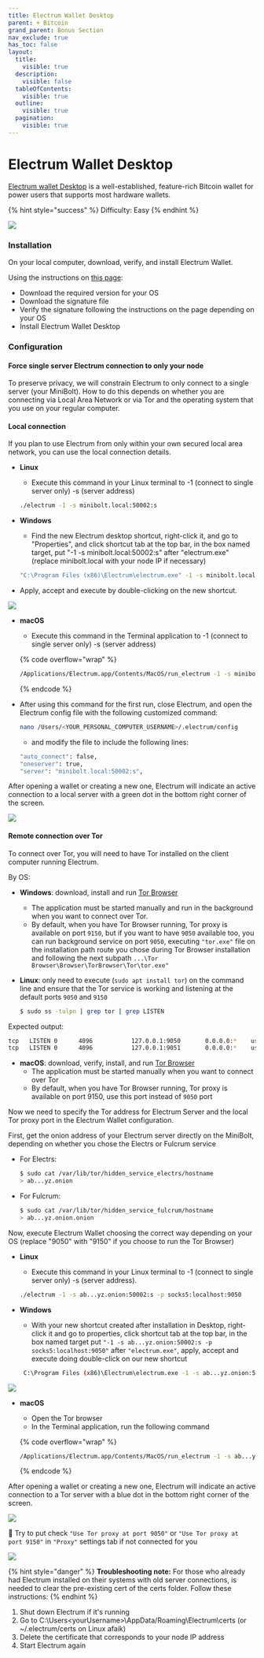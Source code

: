```yaml
---
title: Electrum Wallet Desktop
parent: + Bitcoin
grand_parent: Bonus Section
nav_exclude: true
has_toc: false
layout:
  title:
    visible: true
  description:
    visible: false
  tableOfContents:
    visible: true
  outline:
    visible: true
  pagination:
    visible: true
---
```


# Electrum Wallet Desktop

[Electrum wallet Desktop](https://electrum.org) is a well-established, feature-rich Bitcoin wallet for power users that supports most hardware wallets.

{% hint style="success" %}
Difficulty: Easy
{% endhint %}

![](../../images/electrum\_wallet\_logo.png)

### Installation

On your local computer, download, verify, and install Electrum Wallet.

Using the instructions on [this page](https://electrum.org/#download):

* Download the required version for your OS
* Download the signature file
* Verify the signature following the instructions on the page depending on your OS
* Install Electrum Wallet Desktop

### Configuration

#### Force single server Electrum connection to only your node

To preserve privacy, we will constrain Electrum to only connect to a single server (your MiniBolt). How to do this depends on whether you are connecting via Local Area Network or via Tor and the operating system that you use on your regular computer.

#### Local connection

If you plan to use Electrum from only within your own secured local area network, you can use the local connection details.

*   **Linux**

    * Execute this command in your Linux terminal to -1 (connect to single server only) -s (server address)

    ```sh
    ./electrum -1 -s minibolt.local:50002:s
    ```
*   **Windows**

    * Find the new Electrum desktop shortcut, right-click it, and go to "Properties", and click shortcut tab at the top bar, in the box named target, put "-1 -s minibolt.local:50002:s" after "electrum.exe" (replace minibolt.local with your node IP if necessary)

    ```sh
    "C:\Program Files (x86)\Electrum\electrum.exe" -1 -s minibolt.local:50002:s
    ```
* Apply, accept and execute by double-clicking on the new shortcut.

![](../../images/electrum-win-shortcut-local.PNG)

*   **macOS**

    * Execute this command in the Terminal application to -1 (connect to single server only) -s (server address)

    {% code overflow="wrap" %}
    ```sh
    /Applications/Electrum.app/Contents/MacOS/run_electrum -1 -s minibolt.local:50002:s
    ```
    {% endcode %}
*   After using this command for the first run, close Electrum, and open the Electrum config file with the following customized command:

    ```sh
    nano /Users/<YOUR_PERSONAL_COMPUTER_USERNAME>/.electrum/config
    ```

    * and modify the file to include the following lines:

    ```sh
    "auto_connect": false,
    "oneserver": true,
    "server": "minibolt.local:50002:s",
    ```

After opening a wallet or creating a new one, Electrum will indicate an active connection to a local server with a green dot in the bottom right corner of the screen.

![](../../images/electrum-wallet-local.PNG)

#### Remote connection over Tor

To connect over Tor, you will need to have Tor installed on the client computer running Electrum.

By OS:

* **Windows**: download, install and run [Tor Browser](https://www.torproject.org)
  * The application must be started manually and run in the background when you want to connect over Tor.
  * By default, when you have Tor Browser running, Tor proxy is available on port `9150`, but if you want to have `9050` available too, you can run background service on port `9050`, executing `"tor.exe"` file on the installation path route you chose during Tor Browser installation and following the next subpath `...\Tor Browser\Browser\TorBrowser\Tor\tor.exe"`
*   **Linux**: only need to execute (`sudo apt install tor`) on the command line and ensure that the Tor service is working and listening at the default ports `9050` and `9150`

    ```sh
    $ sudo ss -tulpn | grep tor | grep LISTEN
    ```

Expected output:

```sh
tcp   LISTEN 0      4096           127.0.0.1:9050       0.0.0.0:*    users:(("tor",pid=1847,fd=6))
tcp   LISTEN 0      4096           127.0.0.1:9051       0.0.0.0:*    users:(("tor",pid=1847,fd=7))
```

* **macOS**: download, verify, install, and run [Tor Browser](https://www.torproject.org/)
  * The application must be started manually when you want to connect over Tor
  * By default, when you have Tor Browser running, Tor proxy is available on port 9150, use this port instead of `9050` port

Now we need to specify the Tor address for Electrum Server and the local Tor proxy port in the Electrum Wallet configuration.

First, get the onion address of your Electrum server directly on the MiniBolt, depending on whether you chose the Electrs or Fulcrum service

*   For Electrs:

    ```sh
    $ sudo cat /var/lib/tor/hidden_service_electrs/hostname
    > ab...yz.onion
    ```
*   For Fulcrum:

    ```sh
    $ sudo cat /var/lib/tor/hidden_service_fulcrum/hostname
    > ab...yz.onion.onion
    ```

Now, execute Electrum Wallet choosing the correct way depending on your OS (replace "9050" with "9150" if you choose to run the Tor Browser)

*   **Linux**

    * Execute this command in your Linux terminal to -1 (connect to single server only) -s (server address).

    ```sh
    ./electrum -1 -s ab...yz.onion:50002:s -p socks5:localhost:9050
    ```
*   **Windows**

    * With your new shortcut created after installation in Desktop, right-click it and go to properties, click shortcut tab at the top bar, in the box named target put `"-1 -s ab...yz.onion:50002:s -p socks5:localhost:9050"` after `"electrum.exe"`, apply, accept and execute doing double-click on our new shortcut

    ```sh
     C:\Program Files (x86)\Electrum\electrum.exe -1 -s ab...yz.onion:50002:s -p socks5:localhost:9050
    ```

![](../../images/electrum-win-shortcut-tor.PNG)

*   **macOS**

    * Open the Tor browser
    * In the Terminal application, run the following command

    {% code overflow="wrap" %}
    ```sh
    /Applications/Electrum.app/Contents/MacOS/run_electrum -1 -s ab...yz.onion:50002:s -p socks5:localhost:9050
    ```
    {% endcode %}

After opening a wallet or creating a new one, Electrum will indicate an active connection to a Tor server with a blue dot in the bottom right corner of the screen.

![](../../images/electrum-wallet-tor.png)

🚨 Try to put check `"Use Tor proxy at port 9050"` or `"Use Tor proxy at port 9150"` in `"Proxy"` settings tab if not connected for you

![](../../images/electrum-wallet-tor-check.PNG)

{% hint style="danger" %}
**Troubleshooting note:** For those who already had Electrum installed on their systems with old server connections, is needed to clear the pre-existing cert of the certs folder. Follow these instructions:
{% endhint %}

1. Shut down Electrum if it's running
2. Go to C:\Users\<yourUsername>\AppData/Roaming\Electrum\certs (or \~/.electrum/certs on Linux afaik)
3. Delete the certificate that corresponds to your node IP address
4. Start Electrum again
